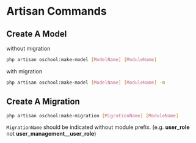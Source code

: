 # Artisan Commands

## Create A Model

without migration

```sh
php artisan oschool:make-model [ModelName] [ModuleName]
```

with migration

```sh
php artisan oschool:make-model [ModelName] [ModuleName] -m
```

## Create A Migration

```sh
php artisan oschool:make-migration [MigrationName] [ModuleName]
```
`MigrationName` should be indicated without module prefix. (e.g. **user_role** not **user_management__user_role**)
